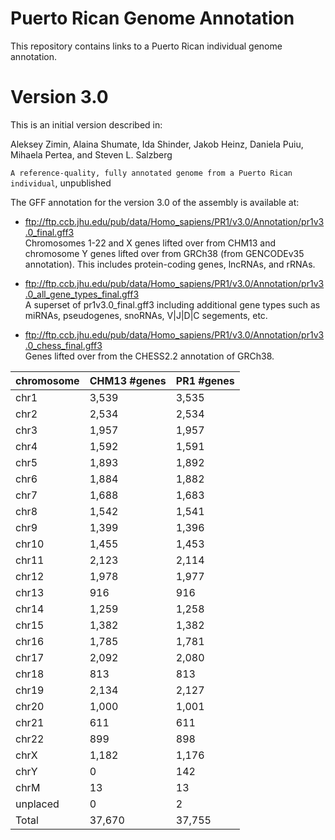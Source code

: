 # Puerto Rican Genome Annotation
This repository contains links to a Puerto Rican individual genome annotation.  

# Version 3.0
This is an initial version described in:

Aleksey Zimin, Alaina Shumate, Ida Shinder, Jakob Heinz, Daniela Puiu, Mihaela Pertea, and Steven L. Salzberg

`A reference-quality, fully annotated genome from a Puerto Rican individual`, unpublished

 The GFF annotation for the version 3.0 of the assembly is available at:

* ftp://ftp.ccb.jhu.edu/pub/data/Homo_sapiens/PR1/v3.0/Annotation/pr1v3.0_final.gff3 <br>Chromosomes 1-22 and X genes lifted over from CHM13 and chromosome Y genes lifted over from GRCh38 (from GENCODEv35 annotation). This includes protein-coding genes, lncRNAs, and rRNAs.

* ftp://ftp.ccb.jhu.edu/pub/data/Homo_sapiens/PR1/v3.0/Annotation/pr1v3.0_all_gene_types_final.gff3 <br>A superset of pr1v3.0_final.gff3 including additional gene types such as miRNAs, pseudogenes, snoRNAs, V|J|D|C segements, etc.
 
* ftp://ftp.ccb.jhu.edu/pub/data/Homo_sapiens/PR1/v3.0/Annotation/pr1v3.0_chess_final.gff3 <br>Genes lifted over from the CHESS2.2 annotation of GRCh38.

|chromosome|CHM13 #genes|PR1 #genes|
|----|----|----|
|chr1|3,539|3,535|
|chr2|2,534|2,534|
|chr3|1,957|1,957|
|chr4|1,592|1,591|
|chr5|1,893|1,892|
|chr6|1,884|1,882|
|chr7|1,688|1,683|
|chr8|1,542|1,541|
|chr9|1,399|1,396|
|chr10|1,455|1,453|
|chr11|2,123|2,114|
|chr12|1,978|1,977|
|chr13|916|916|
|chr14|1,259|1,258|
|chr15|1,382|1,382|
|chr16|1,785|1,781|
|chr17|2,092|2,080|
|chr18|813|813|
|chr19|2,134|2,127|
|chr20|1,000|1,001|
|chr21|611|611|
|chr22|899|898|
|chrX|1,182|1,176|
|chrY|0|142|
|chrM|13|13|
|unplaced|0|2|
|Total|37,670|37,755|
